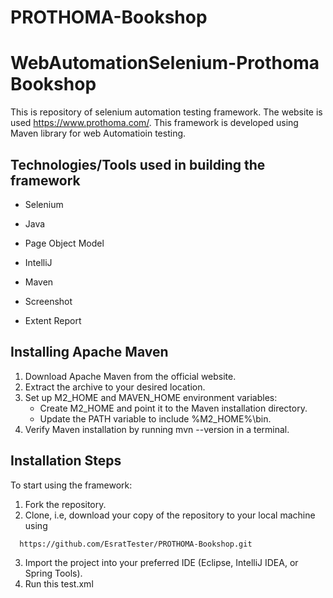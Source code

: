 # PROTHOMA-Bookshop


# WebAutomationSelenium-Prothoma Bookshop

This is repository of selenium automation testing framework. The website is used https://www.prothoma.com/. This framework is developed using Maven library  for web Automatioin testing.

## Technologies/Tools used in building the framework

- Selenium

- Java

- Page Object Model

- IntelliJ

- Maven

- Screenshot

- Extent Report

## Installing Apache Maven

1. Download Apache Maven from the official website.
2. Extract the archive to your desired location.
3. Set up M2_HOME and MAVEN_HOME environment variables:
   - Create M2_HOME and point it to the Maven installation directory.
   - Update the PATH variable to include %M2_HOME%\bin.
4. Verify Maven installation by running mvn --version in a terminal.

 ## Installation Steps
 To start using the framework:

1. Fork the repository.
2. Clone, i.e, download your copy of the repository to your local machine using
```bash
  https://github.com/EsratTester/PROTHOMA-Bookshop.git
```
3. Import the project into your preferred IDE (Eclipse, IntelliJ IDEA, or Spring Tools).
4. Run this test.xml 
    
 

 
